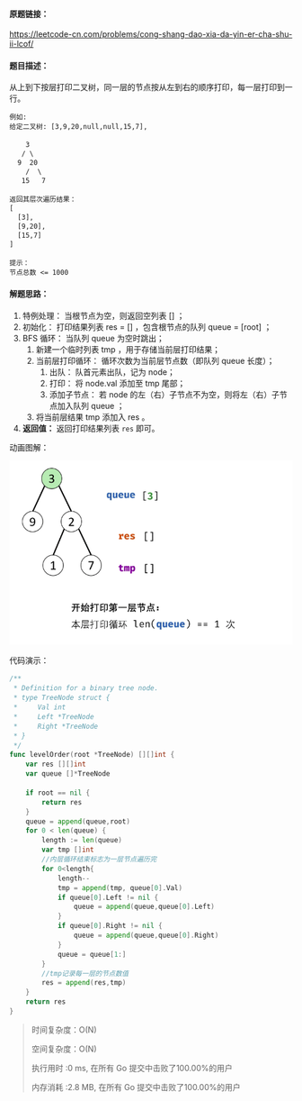 #### 原题链接：

https://leetcode-cn.com/problems/cong-shang-dao-xia-da-yin-er-cha-shu-ii-lcof/



#### 题目描述：

从上到下按层打印二叉树，同一层的节点按从左到右的顺序打印，每一层打印到一行。 

```
例如:
给定二叉树: [3,9,20,null,null,15,7],

    3
   / \
  9  20
    /  \
   15   7
   
返回其层次遍历结果：
[
  [3],
  [9,20],
  [15,7]
]

提示：
节点总数 <= 1000
```

#### 解题思路：

1. 特例处理： 当根节点为空，则返回空列表 [] ；
2. 初始化： 打印结果列表 res = [] ，包含根节点的队列 queue = [root] ；
3. BFS 循环： 当队列 queue 为空时跳出；
   1. 新建一个临时列表 tmp ，用于存储当前层打印结果；
   2. 当前层打印循环： 循环次数为当前层节点数（即队列 queue 长度）；
      1. 出队： 队首元素出队，记为 node；
      2. 打印： 将 node.val 添加至 tmp 尾部；
      3. 添加子节点： 若 node 的左（右）子节点不为空，则将左（右）子节点加入队列 queue ；
   3. 将当前层结果 tmp 添加入 res 。
4. **返回值：** 返回打印结果列表 `res` 即可。



动画图解：

![offer32-2](image/offer32-2.gif)

代码演示：

```go
/**
 * Definition for a binary tree node.
 * type TreeNode struct {
 *     Val int
 *     Left *TreeNode
 *     Right *TreeNode
 * }
 */
func levelOrder(root *TreeNode) [][]int {
    var res [][]int
    var queue []*TreeNode

    if root == nil {
        return res
    }
    queue = append(queue,root)
    for 0 < len(queue) {
        length := len(queue)
        var tmp []int
        //内层循环结束标志为一层节点遍历完
        for 0<length{
            length--
            tmp = append(tmp, queue[0].Val)
            if queue[0].Left != nil {
                queue = append(queue,queue[0].Left)
            }
            if queue[0].Right != nil {
                queue = append(queue,queue[0].Right)
            }
            queue = queue[1:]
        }
        //tmp记录每一层的节点数值
        res = append(res,tmp)
    }
    return res
}
```

> 时间复杂度：O(N)
>
> 空间复杂度：O(N)
>
> 执行用时 :0 ms, 在所有 Go 提交中击败了100.00%的用户
>
> 内存消耗 :2.8 MB, 在所有 Go 提交中击败了100.00%的用户